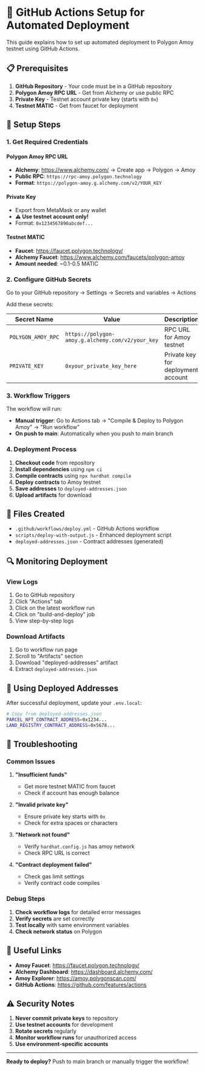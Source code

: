 # 🚀 GitHub Actions Setup for Automated Deployment

This guide explains how to set up automated deployment to Polygon Amoy testnet using GitHub Actions.

## 📋 Prerequisites

1. **GitHub Repository** - Your code must be in a GitHub repository
2. **Polygon Amoy RPC URL** - Get from Alchemy or use public RPC
3. **Private Key** - Testnet account private key (starts with `0x`)
4. **Testnet MATIC** - Get from faucet for deployment

## 🔧 Setup Steps

### 1. **Get Required Credentials**

#### **Polygon Amoy RPC URL**
- **Alchemy**: https://www.alchemy.com/ → Create app → Polygon → Amoy
- **Public RPC**: `https://rpc-amoy.polygon.technology`
- **Format**: `https://polygon-amoy.g.alchemy.com/v2/YOUR_KEY`

#### **Private Key**
- Export from MetaMask or any wallet
- **⚠️ Use testnet account only!**
- Format: `0x1234567890abcdef...`

#### **Testnet MATIC**
- **Faucet**: https://faucet.polygon.technology/
- **Alchemy Faucet**: https://www.alchemy.com/faucets/polygon-amoy
- **Amount needed**: ~0.1-0.5 MATIC

### 2. **Configure GitHub Secrets**

Go to your GitHub repository → Settings → Secrets and variables → Actions

Add these secrets:

| Secret Name | Value | Description |
|-------------|-------|-------------|
| `POLYGON_AMOY_RPC` | `https://polygon-amoy.g.alchemy.com/v2/your_key` | RPC URL for Amoy testnet |
| `PRIVATE_KEY` | `0xyour_private_key_here` | Private key for deployment account |

### 3. **Workflow Triggers**

The workflow will run:
- **Manual trigger**: Go to Actions tab → "Compile & Deploy to Polygon Amoy" → "Run workflow"
- **On push to main**: Automatically when you push to main branch

### 4. **Deployment Process**

1. **Checkout code** from repository
2. **Install dependencies** using `npm ci`
3. **Compile contracts** using `npx hardhat compile`
4. **Deploy contracts** to Amoy testnet
5. **Save addresses** to `deployed-addresses.json`
6. **Upload artifacts** for download

## 📁 Files Created

- `.github/workflows/deploy.yml` - GitHub Actions workflow
- `scripts/deploy-with-output.js` - Enhanced deployment script
- `deployed-addresses.json` - Contract addresses (generated)

## 🔍 Monitoring Deployment

### **View Logs**
1. Go to GitHub repository
2. Click "Actions" tab
3. Click on the latest workflow run
4. Click on "build-and-deploy" job
5. View step-by-step logs

### **Download Artifacts**
1. Go to workflow run page
2. Scroll to "Artifacts" section
3. Download "deployed-addresses" artifact
4. Extract `deployed-addresses.json`

## 🔧 Using Deployed Addresses

After successful deployment, update your `.env.local`:

```bash
# Copy from deployed-addresses.json
PARCEL_NFT_CONTRACT_ADDRESS=0x1234...
LAND_REGISTRY_CONTRACT_ADDRESS=0x5678...
```

## 🚨 Troubleshooting

### **Common Issues**

1. **"Insufficient funds"**
   - Get more testnet MATIC from faucet
   - Check if account has enough balance

2. **"Invalid private key"**
   - Ensure private key starts with `0x`
   - Check for extra spaces or characters

3. **"Network not found"**
   - Verify `hardhat.config.js` has amoy network
   - Check RPC URL is correct

4. **"Contract deployment failed"**
   - Check gas limit settings
   - Verify contract code compiles

### **Debug Steps**

1. **Check workflow logs** for detailed error messages
2. **Verify secrets** are set correctly
3. **Test locally** with same environment variables
4. **Check network status** on Polygon

## 🔗 Useful Links

- **Amoy Faucet**: https://faucet.polygon.technology/
- **Alchemy Dashboard**: https://dashboard.alchemy.com/
- **Amoy Explorer**: https://amoy.polygonscan.com/
- **GitHub Actions**: https://github.com/features/actions

## ⚠️ Security Notes

1. **Never commit private keys** to repository
2. **Use testnet accounts** for development
3. **Rotate secrets** regularly
4. **Monitor workflow runs** for unauthorized access
5. **Use environment-specific accounts**

---

**Ready to deploy?** Push to main branch or manually trigger the workflow!
